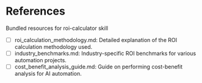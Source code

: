 # References

Bundled resources for roi-calculator skill

- [ ] roi_calculation_methodology.md: Detailed explanation of the ROI calculation methodology used.
- [ ] industry_benchmarks.md: Industry-specific ROI benchmarks for various automation projects.
- [ ] cost_benefit_analysis_guide.md: Guide on performing cost-benefit analysis for AI automation.
